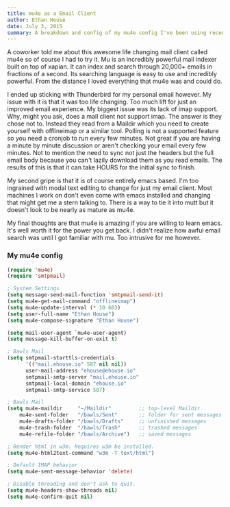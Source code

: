 ```yaml
---
title: mu4e as a Email Client
author: Ethan House
date: July 3, 2015
summary: A breakdown and config of my mu4e config I've been using recently. It's backed with emacs and uses mu as a powerful filtering language.
---
```


A coworker told me about this awesome life changing mail client called mu4e so
of course I had to try it. Mu is an incredibly powerful mail indexer built on
top of xapian. It can index and search through 20,000+ emails in fractions of a
second. Its searching language is easy to use and incredibly powerful. From the
distance I loved everything that mu4e was and could do.

I ended up sticking with Thunderbird for my personal email however. My issue
with it is that it was too life changing. Too much lift for just an improved
email experience. My biggest issue was its lack of imap support. Why, might you
ask, does a mail client not support imap. The answer is they chose not to.
Instead they read from a Maildir which you need to create yourself with
offlineimap or a similar tool. Polling is not a supported feature so you need a
cronjob to run every few minutes. Not great if you are having a minute by minute
discussion or aren't checking your email every few minutes. Not to mention the
need to sync not just the headers but the full email body because you can't
lazily download them as you read emails. The results of this is that it can take
HOURS for the initial sync to finish.

My second gripe is that it is of course entirely emacs based. I'm too ingrained
with modal text editing to change for just my email client. Most machines I work
on don't even come with emacs installed and changing that might get me a stern
talking to. There is a way to tie it into mutt but it doesn't look to be nearly
as mature as mu4e. 

My final thoughts are that mu4e is amazing if you are willing to learn emacs.
It's well worth it for the power you get back. I didn't realize how awful email
search was until I got familiar with mu. Too intrusive for me however.

### My mu4e config

```lisp
(require 'mu4e)
(require 'smtpmail)

; System Settings
(setq message-send-mail-function 'smtpmail-send-it)
(setq mu4e-get-mail-command "offlineimap")
(setq mu4e-update-interval (* 10 60))
(setq user-full-name "Ethan House")
(setq mu4e-compose-signature "Ethan House")

(setq mail-user-agent `mu4e-user-agent)
(setq message-kill-buffer-on-exit t)

; Bawls Mail
(setq smtpmail-starttls-credentials
      '(("mail.ehouse.io" 587 nil nil))
      user-mail-address "ehouse@ehouse.io"
      smtpmail-smtp-server "mail.ehouse.io"
      smtpmail-local-domain "ehouse.io"
      smtpmail-smtp-service 587)

; Bawls Mail
(setq mu4e-maildir     "~/Maildir"         ;; top-level Maildir
    mu4e-sent-folder   "/bawls/Sent"       ;; folder for sent messages
    mu4e-drafts-folder "/bawls/Drafts"     ;; unfinished messages
    mu4e-trash-folder  "/bawls/Trash"      ;; trashed messages
    mu4e-refile-folder "/bawls/Archive")   ;; saved messages

; Render html in w3m. Requires w3m be installed.
(setq mu4e-html2text-command "w3m -T text/html")

; Default IMAP behavior
(setq mu4e-sent-message-behavior 'delete)

; Disable threading and don't ask to quit.
(setq mu4e-headers-show-threads nil)
(setq mu4e-confirm-quit nil)
```
